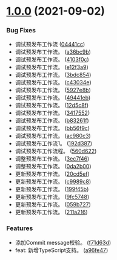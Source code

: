 # [1.0.0](https://github.com/GuanWeihua/workflow/compare/v1.1.0-beta...v1.0.0) (2021-09-02)


### Bug Fixes

* 调试预发布工作流 ([04441cc](https://github.com/GuanWeihua/workflow/commit/04441ccc3b1586b20acd1cdcc29338bb23f6cb50))
* 调试预发布工作流。 ([a36bc9b](https://github.com/GuanWeihua/workflow/commit/a36bc9bd3124ff8b43a4107e8380750ea92b4a88))
* 调试预发布工作流。 ([4103f0c](https://github.com/GuanWeihua/workflow/commit/4103f0c79ec3499edad7f3bd8f5dad804494f265))
* 调试预发布工作流。 ([e12f3a9](https://github.com/GuanWeihua/workflow/commit/e12f3a98ab0cf3974beeb3586f59e4d3d69f205a))
* 调试预发布工作流。 ([3bdc854](https://github.com/GuanWeihua/workflow/commit/3bdc85478bcf6ccbc19e7a6184da3d40a175b66d))
* 调试预发布工作流。 ([c43034e](https://github.com/GuanWeihua/workflow/commit/c43034e602a2cfdfbe40d9730dc80e64eb3ab0a5))
* 调试预发布工作流。 ([5927e8b](https://github.com/GuanWeihua/workflow/commit/5927e8bfb7ebb8d72f195aa817369d15757e0a84))
* 调试预发布工作流。 ([49441eb](https://github.com/GuanWeihua/workflow/commit/49441eb94db5828d7e15ba9af73aa24416bf72ff))
* 调试预发布工作流。 ([12d5c8f](https://github.com/GuanWeihua/workflow/commit/12d5c8fb10ca7a7c4fd0920347b0dd5165ee4ee7))
* 调试预发布工作流。 ([3417552](https://github.com/GuanWeihua/workflow/commit/3417552c7a0bfda059bd909ccb5c511e93c9369b))
* 调试预发布工作流。 ([b83261f](https://github.com/GuanWeihua/workflow/commit/b83261fb85acf3756c2399694e8959dbb4b76ba0))
* 调试预发布工作流。 ([bb56f9c](https://github.com/GuanWeihua/workflow/commit/bb56f9c9fe4233967f11d7d199bc2ccc92b3fced))
* 调试预发布工作流。 ([ac980c3](https://github.com/GuanWeihua/workflow/commit/ac980c399407347d34bc2a3f8c8e02d50cbcdaef))
* 调试预发布工作流1。 ([192d387](https://github.com/GuanWeihua/workflow/commit/192d387b8ea96b2ca01c17985f8cd6114b6ac16a))
* 调试预发布工作流程。 ([560d622](https://github.com/GuanWeihua/workflow/commit/560d622be519b3af8616f3d735b752f41ccca876))
* 调整预发布工作流。 ([3ec7f46](https://github.com/GuanWeihua/workflow/commit/3ec7f46f82a0eee7a858bec66af6ca00bfa0b0de))
* 调整预发布工作流。 ([0da2b00](https://github.com/GuanWeihua/workflow/commit/0da2b0035b18c1be382ad668e8b33577fa93623c))
* 更新预发布工作流。 ([20cd5ef](https://github.com/GuanWeihua/workflow/commit/20cd5efe2e704d4d920f7cf67adc4fa5645e50a7))
* 更新预发布工作流。 ([c9989c8](https://github.com/GuanWeihua/workflow/commit/c9989c82c8fe6d87a992a7fc74deefef90dfb4c5))
* 更新预发布工作流。 ([199f45b](https://github.com/GuanWeihua/workflow/commit/199f45b7108cd3717da4c07fb64fa979e28c64f6))
* 更新预发布工作流。 ([9fc5748](https://github.com/GuanWeihua/workflow/commit/9fc574822cc074a7c2ebb427bd018be4762b96c5))
* 更新预发布工作流。 ([059b727](https://github.com/GuanWeihua/workflow/commit/059b7273355a7e08153ab49f464f6e3f05bb1623))
* 更新预发布工作流。 ([211a216](https://github.com/GuanWeihua/workflow/commit/211a216073ff8f891fe38f941505da769cf01607))


### Features

* 添加Commit message校验。 ([f71d63d](https://github.com/GuanWeihua/workflow/commit/f71d63d34cee9062ceff174dc169a6b053d17263))
* feat: 新增TypeScript支持。 ([a96fe47](https://github.com/GuanWeihua/workflow/commit/a96fe470bfa841970cc55992b0080efa26a80d0a))



